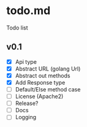 # todo.md

Todo list

## v0.1

  - [x] Api type
  - [x] Abstract URL (golang Url)
  - [x] Abstract out methods
  - [x] Add Response type
  - [ ] Default/Else method case
  - [ ] License (Apache2)
  - [ ] Release?
  - [ ] Docs
  - [ ] Logging
